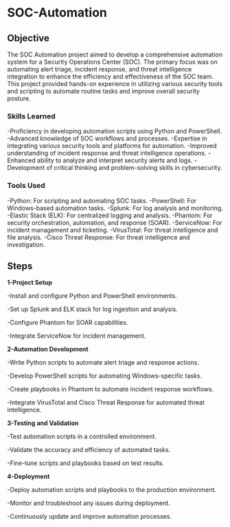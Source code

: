 # SOC-Automation

## Objective
The SOC Automation project aimed to develop a comprehensive automation system for a Security Operations Center (SOC). The primary focus was on automating alert triage, incident response, and threat intelligence integration to enhance the efficiency and effectiveness of the SOC team. This project provided hands-on experience in utilizing various security tools and scripting to automate routine tasks and improve overall security posture.


### Skills Learned

-Proficiency in developing automation scripts using Python and PowerShell.
-Advanced knowledge of SOC workflows and processes.
-Expertise in integrating various security tools and platforms for automation.
-Improved understanding of incident response and threat intelligence operations.
-Enhanced ability to analyze and interpret security alerts and logs.
-Development of critical thinking and problem-solving skills in cybersecurity.

### Tools Used

-Python: For scripting and automating SOC tasks.
-PowerShell: For Windows-based automation tasks.
-Splunk: For log analysis and monitoring.
-Elastic Stack (ELK): For centralized logging and analysis.
-Phantom: For security orchestration, automation, and response (SOAR).
-ServiceNow: For incident management and ticketing.
-VirusTotal: For threat intelligence and file analysis.
-Cisco Threat Response: For threat intelligence and investigation.

## Steps

**1-Project Setup**

-Install and configure Python and PowerShell environments.

-Set up Splunk and ELK stack for log ingestion and analysis.

-Configure Phantom for SOAR capabilities.

-Integrate ServiceNow for incident management.


**2-Automation Development**

-Write Python scripts to automate alert triage and response actions.

-Develop PowerShell scripts for automating Windows-specific tasks.

-Create playbooks in Phantom to automate incident response workflows.

-Integrate VirusTotal and Cisco Threat Response for automated threat intelligence.


**3-Testing and Validation**

-Test automation scripts in a controlled environment.

-Validate the accuracy and efficiency of automated tasks.

-Fine-tune scripts and playbooks based on test results.



**4-Deployment**

-Deploy automation scripts and playbooks to the production environment.

-Monitor and troubleshoot any issues during deployment.

-Continuously update and improve automation processes.



